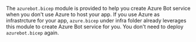 The `azurebot.bicep` module is provided to help you create Azure Bot service when you don't use Azure to host your app. If you use Azure as infrastrcture for your app, `azure.bicep` under infra folder already leverages this module to create Azure Bot service for you. You don't need to deploy `azurebot.bicep` again.